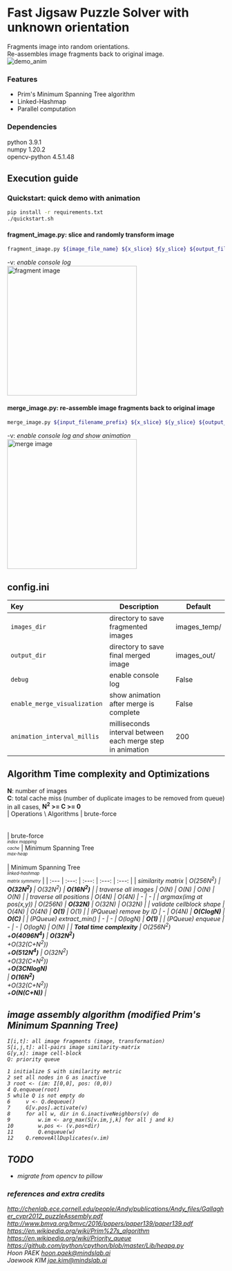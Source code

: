 # Fast Jigsaw Puzzle Solver with unknown orientation
Fragments image into random orientations.</br>
Re-assembles image fragments back to original image.</br>
![demo_anim](https://hj2choi.github.io/images/external/jigsaw_puzzle_solver.gif)

### Features
  - Prim's Minimum Spanning Tree algorithm<br>
  - Linked-Hashmap<br>
  - Parallel computation

### Dependencies
python 3.9.1<br>
numpy 1.20.2<br>
opencv-python 4.5.1.48

## Execution guide
### Quickstart: quick demo with animation
```bash
pip install -r requirements.txt
./quickstart.sh
```

#### fragment_image.py: slice and randomly transform image
```bash
fragment_image.py ${image_file_name} ${x_slice} ${y_slice} ${output_filename_prefix} [-v]
```
-v: *enable console log*</br>
<img src="https://hj2choi.github.io/images/external/cut_image.png" width="300" title="fragment image">
</br>

#### merge_image.py: re-assemble image fragments back to original image
```bash
merge_image.py ${input_filename_prefix} ${x_slice} ${y_slice} ${output_filename} [-v]
```
-v: *enable console log and show animation*<br/>
<img src="https://hj2choi.github.io/images/external/merge_image.png" width="300" title="merge image">

## config.ini
| Key | Description | Default |
| :--- | --- | --- |
| `images_dir` | directory to save fragmented images | images_temp/ |
| `output_dir` | directory to save final merged image | images_out/ |
| `debug` | enable console log | False |
| `enable_merge_visualization` | show animation after merge is complete | False |
| `animation_interval_millis` | milliseconds interval between each merge step in animation | 200 |

## Algorithm Time complexity and Optimizations
<b>N</b>: number of images</br>
<b>C</b>: total cache miss (number of duplicate images to be removed from queue)</br>
in all cases, <b>N<sup>2</sup> >= C >= 0</b></br>
| Operations \ Algorithms | brute-force<br><br><br> | brute-force</br><sub><sup><i>index mapping</i></br><i>cache</i></sub></sup> | Minimum Spanning Tree</br><sub><sup><i>max-heap</i></sub></sup><br><br> | Minimum Spanning Tree</br><sub><sup><i>linked-hashmap</i></sub></sup></br><sub><sup><i>matrix symmetry</i></sub></sup> |
| :--- | :---: | :---: | :---: | :---: |
| <i>similarity matrix</i> | <i>O(256N<sup>2</sup>) | <i><b>O(32N<sup>2</sup>)</b> | <i>O(32N<sup>2</sup>) | <i><b>O(16N<sup>2</sup>)</b></i> |
| traverse all images | O(N) | O(N) | O(N) | O(N) |
| traverse all positions | O(4N) | O(4N) | - | - |
| argmax(img at pos(x,y)) | O(256N) | <b>O(32N)</b> | O(32N) | O(32N) |
| validate cellblock shape | O(4N) | O(4N) | <b>O(1)</b> | O(1) |
| <i>(PQueue)</i> remove by ID | - | O(4N) | <b>O(ClogN)</b> | <b>O(C)</b> |
| <i>(PQueue)</i> extract_min() | - | - | O(logN) | <b>O(1)</b> |
| <i>(PQueue)</i> enqueue  | - | - | O(logN) | O(N) |
| <b>Total time complexity</b> | <i>O(256N<sup>2</sup>)</i></br>+<b>O(4096N<sup>4</sup>)</b> | <b><i>O(32N<sup>2</sup>)</i></b></br>+O(32(C+N<sup>2</sup>))</br>+<b>O(512N<sup>4</sup>)</b> | <i>O(32N<sup>2</sup>)</i></br>+O(32(C+N<sup>2</sup>))</br>+<b>O(3CNlogN)</b></br> | <i><b>O(16N<sup>2</sup>)</b></i></br>+O(32(C+N<sup>2</sup>))</br>+<b>O(N(C+N))</b> |

## image assembly algorithm (modified Prim's Minimum Spanning Tree)
```
I[i,t]: all image fragments (image, transformation)
S[i,j,t]: all-pairs image similarity-matrix
G[y,x]: image cell-block
Q: priority queue

1 initialize S with similarity metric
2 set all nodes in G as inactive
3 root <- (im: I[0,0], pos: (0,0))
4 Q.enqueue(root)
5 while Q is not empty do
6     v <- Q.dequeue()
7     G[v.pos].activate(v)
8     for all w, dir in G.inactiveNeighbors(v) do
9         w.im <- arg_max(S[v.im,j,k] for all j and k)
10        w.pos <- (v.pos+dir)
11        Q.enqueue(w)
12    Q.removeAllDuplicates(v.im)
```

## TODO
- migrate from opencv to pillow

### references and extra credits
http://chenlab.ece.cornell.edu/people/Andy/publications/Andy_files/Gallagher_cvpr2012_puzzleAssembly.pdf</br>
http://www.bmva.org/bmvc/2016/papers/paper139/paper139.pdf</br>
https://en.wikipedia.org/wiki/Prim%27s_algorithm</br>
https://en.wikipedia.org/wiki/Priority_queue</br>
https://github.com/python/cpython/blob/master/Lib/heapq.py</br>
Hoon PAEK hoon.paek@mindslab.ai <br>
Jaewook KIM jae.kim@mindslab.ai
